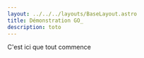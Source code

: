 ```yaml
---
layout: ../../../layouts/BaseLayout.astro
title: Démonstration GO_
description: toto
---
```

C'est ici que tout commence